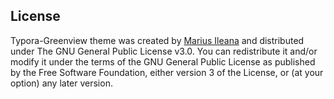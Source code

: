 ## License

Typora-Greenview theme was created by [Marius Ileana](https://github.com/devisions) and distributed under The GNU General Public License v3.0. You can redistribute it and/or modify it under the terms of the GNU General Public License as published by the Free Software Foundation, either version 3 of the License, or (at your option) any later version.

